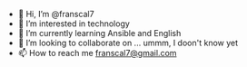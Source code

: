 - 👋 Hi, I’m @franscal7
- 👀 I’m interested in technology
- 🌱 I’m currently learning Ansible and English
- 💞️ I’m looking to collaborate on ... ummm, I doon't know yet
- 📫 How to reach me franscal7@gmail.com

<!---
franscal7/franscal7 is a ✨ special ✨ repository because its `README.md` (this file) appears on your GitHub profile.
You can click the Preview link to take a look at your changes.
--->
